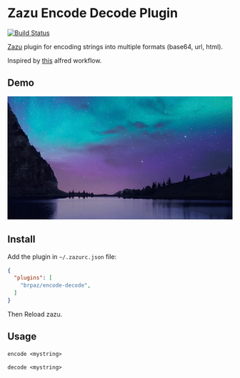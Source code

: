 # Zazu Encode Decode Plugin

[![Build Status](https://travis-ci.org/tinytacoteam/zazu-template.svg?branch=master)](https://travis-ci.org/brpaz/zazu-encode-decode)

[Zazu](https://github.com/tinytacoteam/zazu) plugin for encoding strings into multiple formats (base64, url, html).

Inspired by [this](https://github.com/willfarrell/alfred-encode-decode-workflow) alfred workflow.

## Demo

![demo](demo.gif)

## Install

Add the plugin in ```~/.zazurc.json``` file:

```json
{
  "plugins": [
    "brpaz/encode-decode",
  ]
}
```

Then Reload zazu.


## Usage

```
encode <mystring>
```

```
decode <mystring>
```